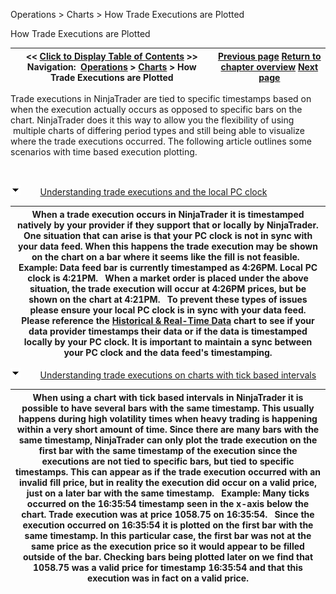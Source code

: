 ﻿


Operations \> Charts \> How Trade Executions are Plotted






















How Trade Executions are Plotted







| \<\< [Click to Display Table of Contents](how_trade_executions_are_plott.md) \>\> **Navigation:**     [Operations](operations-1.md) \> [Charts](charts-1.md) \> How Trade Executions are Plotted | [Previous page](how_bars_are_built-1.md) [Return to chapter overview](charts-1.md) [Next page](break_at_eod-1.md) |
| --- | --- |














Trade executions in NinjaTrader are tied to specific timestamps based on when the execution actually occurs as opposed to specific bars on the chart. NinjaTrader does it this way to allow you the flexibility of using  multiple charts of differing period types and still being able to visualize where the trade executions occurred. The following article outlines some scenarios with time based execution plotting.


 


![tog_minus](tog_minus-1.gif)        [Understanding trade executions and the local PC clock](javascript:HMToggle('toggle','UnderstandingTradeExecutionsAndTheLocalPcClock','UnderstandingTradeExecutionsAndTheLocalPcClock_ICON'))




| When a trade execution occurs in NinjaTrader it is timestamped natively by your provider if they support that or locally by NinjaTrader. One situation that can arise is that your PC clock is not in sync with your data feed. When this happens the trade execution may be shown on the chart on a bar where it seems like the fill is not feasible.   Example: Data feed bar is currently timestamped as 4:26PM. Local PC clock is 4:21PM.   When a market order is placed under the above situation, the trade execution will occur at 4:26PM prices, but be shown on the chart at 4:21PM.   To prevent these types of issues please ensure your local PC clock is in sync with your data feed. Please reference the [Historical \& Real\-Time Data](data_by_provider-1.md) chart to see if your data provider timestamps their data or if the data is timestamped locally by your PC clock. It is important to maintain a sync between your PC clock and the data feed's timestamping. |
| --- |



![tog_minus](tog_minus-1.gif)        [Understanding trade executions on charts with tick based intervals](javascript:HMToggle('toggle','UnderstandingTradeExecutionsOnChartsWithTickBasedIntervals','UnderstandingTradeExecutionsOnChartsWithTickBasedIntervals_ICON'))




| When using a chart with tick based intervals in NinjaTrader it is possible to have several bars with the same timestamp. This usually happens during high volatility times when heavy trading is happening within a very short amount of time. Since there are many bars with the same timestamp, NinjaTrader can only plot the trade execution on the first bar with the same timestamp of the execution since the executions are not tied to specific bars, but tied to specific timestamps. This can appear as if the trade execution occurred with an invalid fill price, but in reality the execution did occur on a valid price, just on a later bar with the same timestamp.   Example: Many ticks occurred on the 16:35:54 timestamp seen in the x\-axis below the chart. Trade execution was at price 1058\.75 on 16:35:54\.   Since the execution occurred on 16:35:54 it is plotted on the first bar with the same timestamp. In this particular case, the first bar was not at the same price as the execution price so it would appear to be filled outside of the bar. Checking bars being plotted later on we find that 1058\.75 was a valid price for timestamp 16:35:54 and that this execution was in fact on a valid price. |
| --- |










